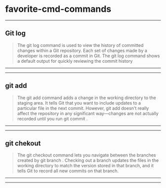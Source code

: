 # favorite-cmd-commands

---

## Git log

> The git log command is used to view the history of committed changes within a Git repository. Each set of changes made by a developer is recorded as a commit in Git. The git log command shows a default output for quickly reviewing the commit history

---

---

## git add

> The git add command adds a change in the working directory to the staging area. It tells Git that you want to include updates to a particular file in the next commit. However, git add doesn't really affect the repository in any significant way—changes are not actually recorded until you run git commit .

---

---

## git chekout

> The git checkout command lets you navigate between the branches created by git branch . Checking out a branch updates the files in the working directory to match the version stored in that branch, and it tells Git to record all new commits on that branch.

---

---
